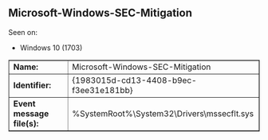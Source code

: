## Microsoft-Windows-SEC-Mitigation

Seen on:
* Windows 10 (1703)

<table border="1" class="docutils">
  <tbody>
    <tr>
      <td><b>Name:</b></td>
      <td>Microsoft-Windows-SEC-Mitigation</td>
    </tr>
    <tr>
      <td><b>Identifier:</b></td>
      <td>{1983015d-cd13-4408-b9ec-f3ee31e181bb}</td>
    </tr>
    <tr>
      <td><b>Event message file(s):</b></td>
      <td>%SystemRoot%\System32\Drivers\mssecflt.sys</td>
    </tr>
  </tbody>
</table>

&nbsp;

